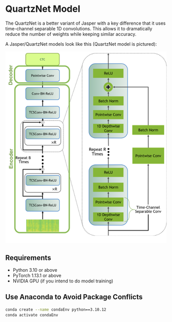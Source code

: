 # **QuartzNet Model**

The QuartzNet is a better variant of Jasper with a key difference that it uses time-channel separable 1D convolutions. This allows it to dramatically reduce the number of weights while keeping similar accuracy.

A Jasper/QuartzNet models look like this (QuartzNet model is pictured):

![QuartzNet Model](./quartez.png)

## **Requirements**

- Python 3.10 or above
- PyTorch 1.13.1 or above
- NVIDIA GPU (if you intend to do model training)

## **Use Anaconda to Avoid Package Conflicts**

```sh
conda create --name condaEnv python==3.10.12
conda activate condaEnv
